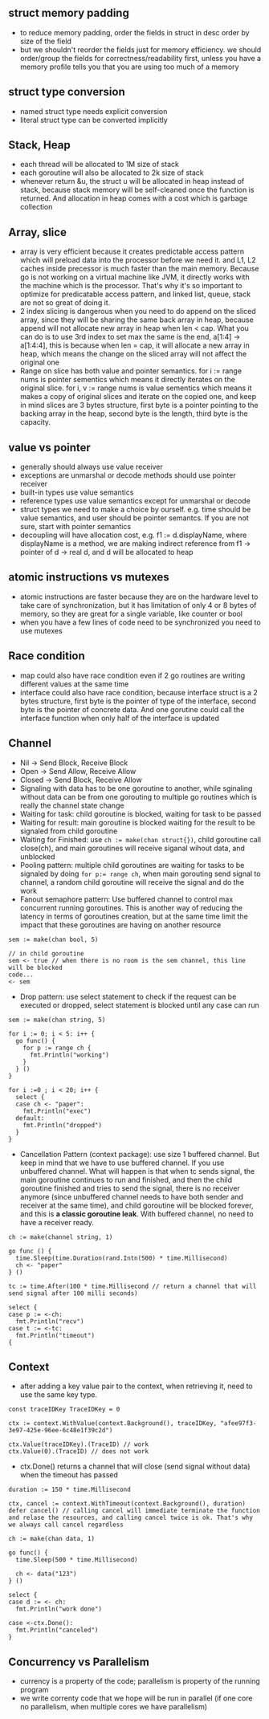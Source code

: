## struct memory padding
* to reduce memory padding, order the fields in struct in desc order by size of the field
* but we shouldn't reorder the fields just for memory efficiency. we should order/group the fields for correctness/readability first, unless you have a memory profile tells you that you are using too much of a memory

## struct type conversion
* named struct type needs explicit conversion
* literal struct type can be converted implicitly

## Stack, Heap
* each thread will be allocated to 1M size of stack
* each goroutine will also be allocated to 2k size of stack
* whenever return &u, the struct u will be allocated in heap instead of stack, because stack memory will be self-cleaned once the function is returned. And allocation in heap comes with a cost which is garbage collection

## Array, slice
* array is very efficient because it creates predictable access pattern which will preload data into the processor before we need it. and L1, L2 caches inside precessor is much faster than the main memory. Because go is not working on a virtual machine like JVM, it directly works with the machine which is the processor. That's why it's so important to optimize for predicatable access pattern, and linked list, queue, stack are not so great of doing it.
* 2 index slicing is dangerous when you need to do append on the sliced array, since they will be sharing the same back array in heap, because append will not allocate new array in heap when len < cap. What you can do is to use 3rd index to set max the same is the end, a[1:4] -> a[1:4:4], this is because when len = cap, it will allocate a new array in heap, which means the change on the sliced array will not affect the original one
* Range on slice has both value and pointer semantics. for i := range nums is pointer sementics which means it directly iterates on the original slice. for i, v := range nums is value sementics which means it makes a copy of original slices and iterate on the copied one, and keep in mind slices are 3 bytes structure, first byte is a pointer pointing to the backing array in the heap, second byte is the length, third byte is the capacity.

## value vs pointer
* generally should always use value receiver
* exceptions are unmarshal or decode methods should use pointer receiver
* built-in types use value semantics
* reference types use value semantics except for unmarshal or decode
* struct types we need to make a choice by ourself. e.g. time should be value semantics, and user should be pointer semantcs. If you are not sure, start with pointer semantics
* decoupling will have allocation cost, e.g. f1 := d.displayName, where displayName is a method, we are making indirect reference from f1 -> pointer of d -> real d, and d will be allocated to heap

## atomic instructions vs mutexes
* atomic instructions are faster because they are on the hardware level to take care of synchronization, but it has limitation of only 4 or 8 bytes of memory, so they are great for a single variable, like counter or bool
* when you have a few lines of code need to be synchronized you need to use mutexes

## Race condition
* map could also have race condition even if 2 go routines are writing different values at the same time
* interface could also have race condition, because interface struct is a 2 bytes structure, first byte is the pointer of type of the interface, second byte is the pointer of concrete data. And one gorutine could call the interface function when only half of the interface is updated

## Channel
* Nil -> Send Block, Receive Block
* Open -> Send Allow, Receive Allow
* Closed -> Send Block, Receive Allow
* Signaling with data has to be one goroutine to another, while sginaling without data can be from one gorouting to multiple go routines which is really the channel state change
* Waiting for task: child goroutine is blocked, waiting for task to be passed
* Waiting for result: main goroutine is blocked waiting for the result to be signaled from child goroutine
* Waiting for Finished: use ```ch := make(chan struct{})```, child goroutine call close(ch), and main goroutines will receive siganal wihout data, and unblocked
* Pooling pattern: multiple child goroutines are waiting for tasks to be signaled by doing ``` for p:= range ch ```, when main gorouting send signal to channel, a random child goroutine will receive the signal and do the work
* Fanout semaphore pattern: Use buffered channel to control max concurrent running goroutines. This is another way of reducing the latency in terms of goroutines creation, but at the same time limit the impact that these goroutines are having on another resource
```
sem := make(chan bool, 5)

// in child goroutine
sem <- true // when there is no room is the sem channel, this line will be blocked
code...
<- sem
```
* Drop pattern: use select statement to check if the request can be executed or dropped, select statement is blocked until any case can run
```
sem := make(chan string, 5)

for i := 0; i < 5: i++ {
  go func() {
    for p := range ch {
      fmt.Println("working")
    }
  } ()
}

for i :=0 ; i < 20; i++ {
  select {
  case ch <- "paper":
    fmt.Println("exec")
  default:
    fmt.Println("dropped")
  }
}

```
* Cancellation Pattern (context package): use size 1 buffered channel. But keep in mind that we have to use buffered channel. If you use unbuffered channel. What will happen is that when tc sends signal, the main goroutine continues to run and finished, and then the child goroutine finished and tries to send the signal, there is no receiver anymore (since unbuffered channel needs to have both sender and receiver at the same time), and child goroutine will be blocked forever, and this is **a classic goroutine leak**. With buffered channel, no need to have a receiver ready.
```
ch := make(channel string, 1)

go func () {
  time.Sleep(time.Duration(rand.Intn(500) * time.Millisecond)
  ch <- "paper"
} ()

tc := time.After(100 * time.Millisecond // return a channel that will send signal after 100 milli seconds)

select {
case p := <-ch:
  fmt.Println("recv")
case t := <-tc:
  fmt.Println("timeout")
{

```
## Context
* after adding a key value pair to the context, when retrieving it, need to use the same key type.
```
const traceIDKey TraceIDKey = 0

ctx := context.WithValue(context.Background(), traceIDKey, "afee97f3-3e97-425e-96ee-6c48e1f39c2d")

ctx.Value(traceIDKey).(TraceID) // work
ctx.Value(0).(TraceID) // does not work
```
* ctx.Done() returns a channel that will close (send signal without data) when the timeout has passed
```
duration := 150 * time.Millisecond

ctx, cancel := context.WithTimeout(context.Background(), duration)
defer cancel() // calling cancel will immediate terminate the function and relase the resources, and calling cancel twice is ok. That's why we always call cancel regardless

ch := make(chan data, 1)

go func() {
  time.Sleep(500 * time.Millisecond)
  
  ch <- data("123")
} ()

select {
case d := <- ch:
  fmt.Println("work done")
  
case <-ctx.Done():
  fmt.Println("canceled")
}

```
## Concurrency vs Parallelism
* currency is a property of the code; parallelism is property of the running program
* we write correnty code that we hope will be run in parallel (if one core no parallelism, when multiple cores we have parallelism) 
